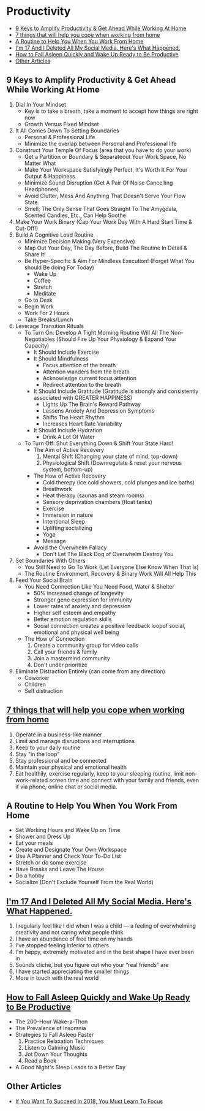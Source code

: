 # Productivity

- [9 Keys to Amplify Productivity & Get Ahead While Working At Home](#9-keys-to-amplify-productivity--get-ahead-while-working-at-home)
- [7 things that will help you cope when working from home](#7-things-that-will-help-you-cope-when-working-from-home)
- [A Routine to Help You When You Work From Home](#a-routine-to-help-you-when-you-work-from-home)
- [I'm 17 And I Deleted All My Social Media. Here's What Happened.](#im-17-and-i-deleted-all-my-social-media-heres-what-happened)
- [How to Fall Asleep Quickly and Wake Up Ready to Be Productive](#how-to-fall-asleep-quickly-and-wake-up-ready-to-be-productive)
- [Other Articles](#other-articles)


## 9 Keys to Amplify Productivity & Get Ahead While Working At Home

1. Dial In Your Mindset
   - Key is to take a breath, take a moment to accept how things are right now
   - Growth Versus Fixed Mindset
2. It All Comes Down To Setting Boundaries
   - Personal & Professional Life
   - Minimize the overlap between Personal and Professional life
3. Construct Your Temple Of Focus (area that you have to do your work)
   - Get a Partition or Boundary & Separateout Your Work Space, No Matter What
   - Make Your Workspace Satisfyingly Perfect, It's Worth It For Your Output & Happiness
   - Minimize Sound Disruption (Get A Pair Of Noise Cancelling Headphones)
   - Avoid Clutter, Mess And Anything That Doesn't Serve Your Flow State
   - Smell; The Only Sense That Goes Straight To The Amygdala, Scented Candles, Etc., Can Help Soothe
4. Make Your Work Binary (Cap Your Work Day With A Hard Start Time & Cut-Off!)
5. Build A Cognitive Load Routine
   - Minimize Decision Making (Very Expensive)
   - Map Out Your Day, The Day Before, Build The Routine In Detail & Share It!
   - Be Hyper-Specific & Aim For Mindless Execution! (Forget What You should Be doing For Today)
     - Wake Up
     - Coffee
     - Stretch
     - Meditate
    - Go to Desk
     - Begin Work
     - Work For 2 Hours
     - Take Breaks/Lunch
6. Leverage Transition Rituals 
   - To Turn On: Develop A Tight Morning Routine Will All The Non-Negotiables (Should Fire Up Your Physiology & Expand Your Capacity)
     - It Should Include Exercise
     - It Should Mindfulness
       - Focus attention of the breath
       - Attention wanders from the breath
       - Acknowledge current focus attention
       - Redirect attention to the breath
     - It Should Include Gratitude (Gratitude is strongly and consistently associated with GREATER HAPPINESS)
       - Lights Up The Brain's Reward Pathway
       - Lessens Anxiety And Depression Symptoms
       - Shifts The Heart Rhythm
       - Increases Heart Rate Variability
     - It Should Include Hydration
       - Drink A Lot Of Water
   - To Turn Off: Shut Everything Down & Shift Your State Hard!
     - The Aim of Active Recovery
       1. Mental Shift (Changing your state of mind, top-down)
       2. Physiological Shift (Downregulate & reset your nervous system, bottom-up)
     - The How of Active Recovery
       - Cold therepy (ice cold showers, cold plunges and ice baths)
       - Breathwork
       - Heat therapy (saunas and steam rooms)
       - Sensory deprivation chambers (float tanks)
       - Exercise
       - Immersion in nature
       - Intentional Sleep
       - Uplifting socializing
       - Yoga
       - Message
     - Avoid the Overwhelm Fallacy
       - Don't Let The Black Dog of Overwhelm Destroy You
7. Set Boundaries With Others
   - You Still Need to Go To Work (Let Everyone Else Know When That Is)
   - The Routine Environment, Recovery & Binary Work Will All Help This
8. Feed Your Social Brain
   - You Need Connection Like You Need Food, Water & Shelter
     - 50% increased change of longevity
     - Stronger gene expression for immunity
     - Lower rates of anxiety and depression
     - Higher self esteem and empathy
     - Better emotion regulation skills
     - Social connection creates a positive feedback loopof social, emotional and physical well being
   - The How of Connection
     1. Create a community group for video calls
     2. Call your friends & family
     3.  Join a mastermind community
     4.  Don't under prioritize
9. Eliminate Distraction Entirely (can come from any direction)
   - Coworker
   - Children
   - Self distraction


## [7 things that will help you cope when working from home](https://businesstech.co.za/news/business/384439/7-things-that-will-help-you-cope-when-working-from-home/)

1. Operate in a business-like manner
2. Limit and manage disruptions and interruptions
3. Keep to your daily routine
4. Stay "in the loop"
5. Stay professional and be connected
6. Maintain your physical and emotional health
7. Eat healthily, exercise regularly, keep to your sleeping routine, limit non-work-related screen time and connect with your family and friends, even if via phone, online chat or social media.


## A Routine to Help You When You Work From Home

- Set Working Hours and Wake Up on Time
- Shower and Dress Up
- Eat your meals
- Create and Designate Your Own Workspace
- Use A Planner and Check Your To-Do List
- Stretch or do some exercise
- Have Breaks and Leave The House
- Do a hobby
- Socialize (Don't Exclude Yourself From the Real World)


## [I'm 17 And I Deleted All My Social Media. Here's What Happened.](https://medium.com/@polytrope/what-ive-learnt-as-a-17-year-old-who-deleted-all-social-media-d282274d4edd)

1. I regularly feel like I did when I was a child — a feeling of overwhelming creativity and not caring what people think
2. I have an abundance of free time on my hands
3. I've stopped feeling inferior to others
4. I'm happy, extremely motivated and in the best shape I have ever been in
5. Sounds cliché, but you figure out who your “real friends” are
6. I have started appreciating the smaller things
7. More in touch with the real world


## [How to Fall Asleep Quickly and Wake Up Ready to Be Productive](https://medium.com/better-humans/how-to-fall-asleep-quickly-and-wake-up-ready-to-be-productive-cd7eadad010d)

- The 200-Hour Wake-a-Thon
- The Prevalence of Insomnia
- Strategies to Fall Asleep Faster
  1. Practice Relaxation Techniques
  2. Listen to Calming Music
  3. Jot Down Your Thoughts
  4. Read a Book
- A Good Night's Sleep Leads to a Better Day


## Other Articles

- [If You Want To Succeed In 2018, You Must Learn To Focus](https://steemit.com/steemitdiversify/@blaogao/if-you-want-to-succeed-in-2018-you-must-learn-to-focus)

